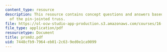 ```yaml
---
content_type: resource
description: This resource contains concept questions and answers based on displacement
  of the pin-jointed truss.
file: https://ol-ocw-studio-app-production.s3.amazonaws.com/courses/16-01-unified-engineering-i-ii-iii-iv-fall-2005-spring-2006/7448cfb97964eb012c639ed0e1ca9099_prsm8z.pdf
file_type: application/pdf
resourcetype: Document
title: prsm8z.pdf
uid: 7448cfb9-7964-eb01-2c63-9ed0e1ca9099
---
```

